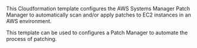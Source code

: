 This Cloudformation template configures the AWS Systems Manager Patch Manager to automatically scan and/or apply patches to EC2 instances in an AWS environment. 

This template can be used to configures a Patch Manager to automate the process of patching. 
